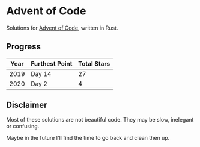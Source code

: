 # Advent of Code

Solutions for [Advent of Code](https://adventofcode.com/), written in Rust.

## Progress

| Year | Furthest Point | Total Stars |
| ---- | -------------- | ----------- |
| 2019 | Day 14         | 27          |
| 2020 | Day 2          | 4           |

## Disclaimer

Most of these solutions are not beautiful code. They may be slow, inelegant or confusing.

Maybe in the future I'll find the time to go back and clean then up.
